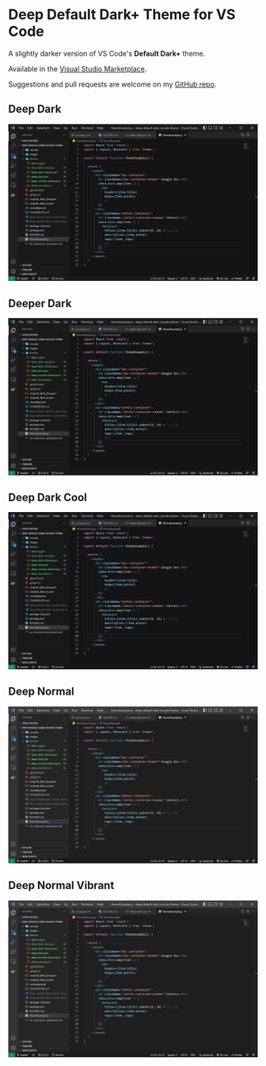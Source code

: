 # Deep Default Dark+ Theme for VS Code

A slightly darker version of VS Code's **Default Dark+** theme.  

Available in the [Visual Studio Marketplace](https://marketplace.visualstudio.com/items?itemName=DanMeeusen.deep-default-dark-vscode-theme).

Suggestions and pull requests are welcome on my [GitHub repo](https://github.com/danielmeeusen/deep-default-dark-vscode-theme).

## Deep Dark ##
![deep dark preview image](https://github.com/danielmeeusen/deep-default-dark-vscode-theme/blob/main/images/DeepDark.PNG?raw=true)

## Deeper Dark ##
![deep dark vibrant preview image](https://github.com/danielmeeusen/deep-default-dark-vscode-theme/blob/main/images/DeepDarkVibrant.PNG?raw=true)

## Deep Dark Cool ##
![deep dark cool preview image](https://github.com/danielmeeusen/deep-default-dark-vscode-theme/blob/main/images/DeepDarkCool.PNG?raw=true)

## Deep Normal ##
![deep normal preview image](https://github.com/danielmeeusen/deep-default-dark-vscode-theme/blob/main/images/DeepNormal.PNG?raw=true)

## Deep Normal Vibrant ##
![deep normal vibrant preview image](https://github.com/danielmeeusen/deep-default-dark-vscode-theme/blob/main/images/DeepNormalVibrant.PNG?raw=true)
